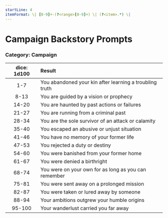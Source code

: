 ```yaml
---
startLine: 4
itemFormat: \| [0-9]+-(?<range>[0-9]+) \| (?<item>.*) \|
---
```

# Campaign Backstory Prompts
### Category: Campaign

| dice: 1d100 | Result |
|:----:|:-------|
| 1-7 | You abandoned your kin after learning a troubling truth |
| 8-13 | You are guided by a vision or prophecy |
| 14-20 | You are haunted by past actions or failures |
| 21-27 | You are running from a criminal past |
| 28-34 | You are the sole survivor of an attack or calamity |
| 35-40 | You escaped an abusive or unjust situation |
| 41-46 | You have no memory of your former life |
| 47-53 | You rejected a duty or destiny |
| 54-60 | You were banished from your former home |
| 61-67 | You were denied a birthright |
| 68-74 | You were on your own for as long as you can remember |
| 75-81 | You were sent away on a prolonged mission |
| 82-87 | You were taken or lured away by someone |
| 88-94 | Your ambitions outgrew your humble origins |
| 95-100 | Your wanderlust carried you far away |
